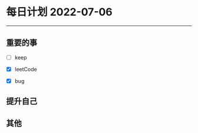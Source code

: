#  每日计划 2022-07-06
---
## 重要的事
- [ ]  keep
- [x]  leetCode
- [x]  bug



## 提升自己

  



## 其他








